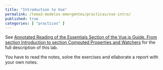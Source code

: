```yaml
---
title: "Introduction to Vue"
permalink: /tema3-modelos-emergentes/practicas/vue-intro/
published: true
categories: [ "practicas" ]
--- 
```


See <a href="https://crguezl.github.io/learning-vue-geting-started-guide/" target="_blank">Annotated Reading of the Essentials Section of the Vue.js Guide.
From section Introduction to section Computed Properties and Watchers</a> for the full description of this lab.

You have to read the notes, solve the exercises and ellaborate a report with your own notes.